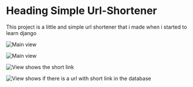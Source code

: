 # Heading Simple Url-Shortener

This project is a little and simple url shortener that i made when i started to learn django

![Main view](https://user-images.githubusercontent.com/28666420/54875071-5020df00-4dbd-11e9-9d7d-d29ac019bed2.png)

![Main view](https://user-images.githubusercontent.com/28666420/54875072-5020df00-4dbd-11e9-9f09-3190c52f56d8.png)

![View shows the short link](https://user-images.githubusercontent.com/28666420/54875073-5020df00-4dbd-11e9-9dd6-0daf72ed38c7.png)

![View shows if there is a url with short link in the database](https://user-images.githubusercontent.com/28666420/54875074-50b97580-4dbd-11e9-9c6a-fb69c56160d4.png)